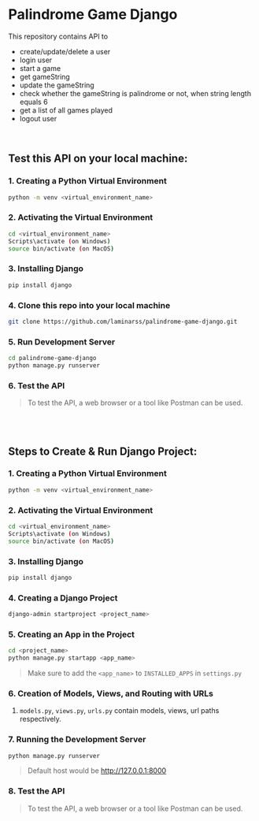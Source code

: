 # Palindrome Game Django

This repository contains API to 
- create/update/delete a user
- login user
- start a game
- get gameString
- update the gameString
- check whether the gameString is palindrome or not, when string length equals 6
- get a list of all games played
- logout user

<br />

## Test this API on your local machine:
### 1. Creating a Python Virtual Environment
```sh
python -m venv <virtual_environment_name>
```

### 2. Activating the Virtual Environment
```sh
cd <virtual_environment_name>
Scripts\activate (on Windows)
source bin/activate (on MacOS)
```

### 3. Installing Django
```sh
pip install django
```
### 4. Clone this repo into your local machine
```sh
git clone https://github.com/laminarss/palindrome-game-django.git
```

### 5. Run Development Server
```sh
cd palindrome-game-django
python manage.py runserver
```

### 6. Test the API
> To test the API, a web browser or a tool like Postman can be used.

<br />
<br />

## Steps to Create & Run Django Project:
### 1. Creating a Python Virtual Environment
```sh
python -m venv <virtual_environment_name>
```

### 2. Activating the Virtual Environment
```sh
cd <virtual_environment_name>
Scripts\activate (on Windows)
source bin/activate (on MacOS)
```

### 3. Installing Django
```sh
pip install django
```

### 4. Creating a Django Project
```sh
django-admin startproject <project_name>
```

### 5. Creating an App in the Project
```sh
cd <project_name>
python manage.py startapp <app_name>
```
> Make sure to add the `<app_name>` to `INSTALLED_APPS` in `settings.py`

### 6. Creation of Models, Views, and Routing with URLs
 1. `models.py`, `views.py`, `urls.py` contain models, views, url paths respectively.

### 7. Running the Development Server
```sh
python manage.py runserver
```
> Default host would be http://127.0.0.1:8000

### 8. Test the API
> To test the API, a web browser or a tool like Postman can be used.
